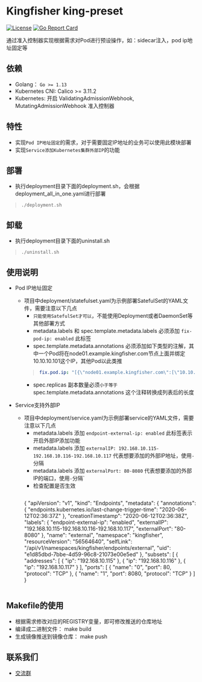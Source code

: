 # Kingfisher king-preset
[![License](https://img.shields.io/badge/license-Apache%202-4EB1BA.svg)](https://www.apache.org/licenses/LICENSE-2.0.html)
[![Go Report Card](https://goreportcard.com/badge/github.com/open-kingfisher/king-preset)](https://goreportcard.com/report/github.com/open-kingfisher/king-preset)

通过准入控制器实现根据需求对Pod进行预设操作，如：sidecar注入，pod ip地址固定等

## 依赖

- Golang： `Go >= 1.13`
- Kubernetes CNI: Calico >= 3.11.2
- Kubernetes: 开启 ValidatingAdmissionWebhook, MutatingAdmissionWebhook 准入控制器

## 特性

- 实现`Pod IP地址固定`的需求，对于需要固定IP地址的业务可以使用此模块部署
- 实现`Service添加Kubernetes集群外部IP`的功能

## 部署

* 执行deployment目录下面的deployment.sh，会根据deployment_all_in_one.yaml进行部署
>```shell
>./deployment.sh
>```

## 卸载

* 执行deployment目录下面的uninstall.sh
>```shell
>./uninstall.sh
>```

## 使用说明
* Pod IP地址固定
    * 项目中deployment/statefulset.yaml为示例部署SatefulSet的YAML文件，需要注意以下几点
        * `只能使用SatefulSet才可以`，不能使用Deployment或者DaemonSet等其他部署方式
        * metadata.labels 和 spec.template.metadata.labels 必须添加 `fix-pod-ip: enabled` 此标签
        * spec.template.metadata.annotations 必须添加如下类型的注解，其中一个Pod将在node01.example.kingfisher.com节点上面并绑定10.10.10.101这个IP，其他Pod以此类推
        >```yaml
        >fix.pod.ip: "[{\"node01.example.kingfisher.com\":[\"10.10.10.101\"]},{\"node002.example.kingfisher.com\":[\"10.10.10.102\"]},{\"node003.example.kingfisher.com\":[\"10.10.10.103\"]}]"
        >```
       * spec.replicas 副本数量必须`小于等于` spec.template.metadata.annotations 这个注释转换成列表后的长度

* Service支持外部IP
    * 项目中deployment/service.yaml为示例部署service的YAML文件，需要注意以下几点
        * metadata.labels 添加 `endpoint-external-ip: enabled` 此标签表示开启外部IP添加功能
        * metadata.labels 添加 `externalIP: 192.168.10.115-192.168.10.116-192.168.10.117` 代表想要添加的外部IP地址，使用`-`分隔
        * metadata.labels 添加 `externalPort: 80-8080` 代表想要添加的外部IP的端口，使用`-`分隔`
        * 检查配置是否生效
        >```json
        {
             "apiVersion": "v1",
             "kind": "Endpoints",
             "metadata": {
                 "annotations": {
                     "endpoints.kubernetes.io/last-change-trigger-time": "2020-06-12T02:36:37Z"
                 },
                 "creationTimestamp": "2020-06-12T02:36:38Z",
                 "labels": {
                     "endpoint-external-ip": "enabled",
                     "externalIP": "192.168.10.115-192.168.10.116-192.168.10.117",
                     "externalPort": "80-8080"
                 },
                 "name": "external",
                 "namespace": "kingfisher",
                 "resourceVersion": "56564640",
                 "selfLink": "/api/v1/namespaces/kingfisher/endpoints/external",
                 "uid": "e1d85dbd-7bbe-4d59-96c8-21073e00e5ed"
             },
             "subsets": [
                 {
                     "addresses": [
                         {
                             "ip": "192.168.10.115"
                         },
                         {
                             "ip": "192.168.10.116"
                         },
                         {
                             "ip": "192.168.10.117"
                         }
                     ],
                     "ports": [
                         {
                             "name": "0",
                             "port": 80,
                             "protocol": "TCP"
                         },
                         {
                             "name": "1",
                             "port": 8080,
                             "protocol": "TCP"
                         }
                     ]
                 } 
        >```

## Makefile的使用

- 根据需求修改对应的REGISTRY变量，即可修改推送的仓库地址
- 编译成二进制文件： make build
- 生成镜像推送到镜像仓库： make push

## 联系我们
- [交流群](https://github.com/open-kingfisher/community/blob/master/contact_us/README.md)